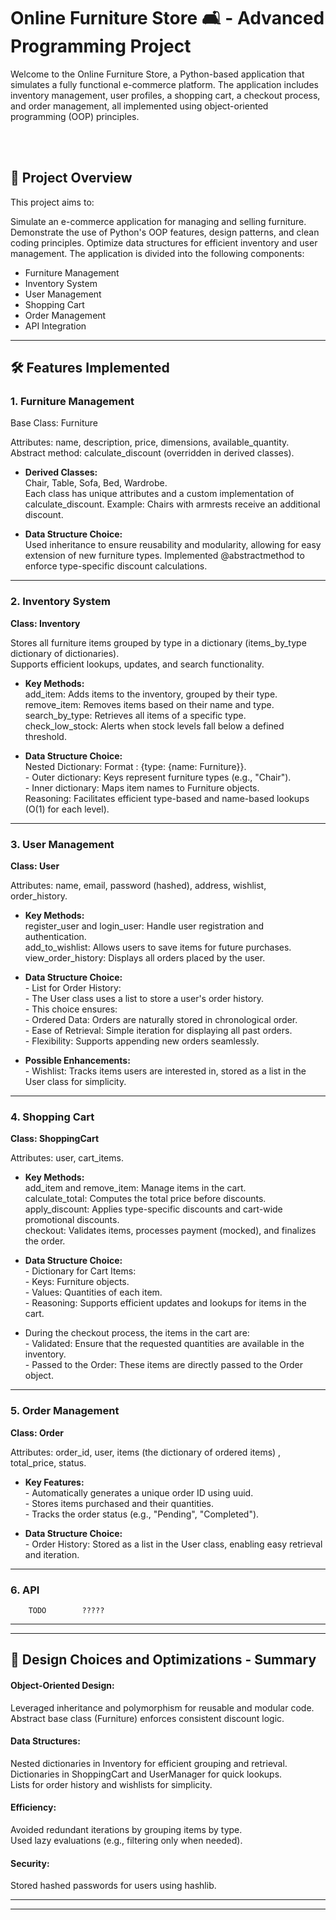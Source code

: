 # Online Furniture Store 🛋️ - Advanced Programming Project


Welcome to the Online Furniture Store, a Python-based application that simulates a fully functional e-commerce platform. The application includes inventory management, user profiles, a shopping cart, a checkout process, and order management, all implemented using object-oriented programming (OOP) principles.

<br> <br>

## 📜 Project Overview <br>
This project aims to:

Simulate an e-commerce application for managing and selling furniture.
Demonstrate the use of Python's OOP features, design patterns, and clean coding principles.
Optimize data structures for efficient inventory and user management.
The application is divided into the following components:
<br>
- Furniture Management <br>
- Inventory System <br>
- User Management <br>
- Shopping Cart <br>
- Order Management<br>
- API Integration <br>


------------------




## 🛠️ Features Implemented

### 1. Furniture Management
Base Class: Furniture

Attributes: name, description, price, dimensions, available_quantity.
Abstract method: calculate_discount (overridden in derived classes).<br>

- **Derived Classes:** <br>
        Chair, Table, Sofa, Bed, Wardrobe. <br>
        Each class has unique attributes and a custom implementation of calculate_discount.
        Example: Chairs with armrests receive an additional discount.<br>

- **Data Structure Choice:** <br>
        Used inheritance to ensure reusability and modularity, allowing for easy extension of new furniture types.
        Implemented @abstractmethod to enforce type-specific discount calculations.

---------

### 2. Inventory System

**Class: Inventory**

Stores all furniture items grouped by type in a dictionary (items_by_type dictionary of dictionaries). <br>
Supports efficient lookups, updates, and search functionality. <br>

- **Key Methods:** <br>
        add_item: Adds items to the inventory, grouped by their type.<br>
        remove_item: Removes items based on their name and type.<br>
        search_by_type: Retrieves all items of a specific type.<br>
        check_low_stock: Alerts when stock levels fall below a defined threshold.<br>

- **Data Structure Choice:** <br>
        Nested Dictionary:  Format : {type: {name: Furniture}}. <br>
                - Outer dictionary: Keys represent furniture types (e.g., "Chair"). <br>
                - Inner dictionary: Maps item names to Furniture objects.<br>
        Reasoning: Facilitates efficient type-based and name-based lookups (O(1) for each level).<br>

----------


### 3. User Management

**Class: User** <br>

Attributes: name, email, password (hashed), address, wishlist, order_history. <br>

- **Key Methods:**<br>
        register_user and login_user: Handle user registration and authentication.<br>
        add_to_wishlist: Allows users to save items for future purchases.<br>
        view_order_history: Displays all orders placed by the user.<br>

- **Data Structure Choice:** <br>
        - List for Order History:<br>
                - The User class uses a list to store a user's order history. <br>
                - This choice ensures: <br>
                        - Ordered Data: Orders are naturally stored in chronological order.<br>
                        - Ease of Retrieval: Simple iteration for displaying all past orders.<br>
                        - Flexibility: Supports appending new orders seamlessly.<br>


- **Possible Enhancements:**<br>
        - Wishlist: Tracks items users are interested in, stored as a list in the User class for simplicity.<br>

--------

### 4. Shopping Cart

**Class: ShoppingCart**

Attributes: user, cart_items.

- **Key Methods:**<br>
        add_item and remove_item: Manage items in the cart. <br>
        calculate_total: Computes the total price before discounts.<br>
        apply_discount: Applies type-specific discounts and cart-wide promotional discounts.<br>
        checkout: Validates items, processes payment (mocked), and finalizes the order.<br>
  
- **Data Structure Choice:** <br>
        - Dictionary for Cart Items:<br>
                - Keys: Furniture objects.<br>
                - Values: Quantities of each item.<br>
        - Reasoning: Supports efficient updates and lookups for items in the cart.<br>

- During the checkout process, the items in the cart are: <br>
        - Validated: Ensure that the requested quantities are available in the inventory. <br>
        - Passed to the Order: These items are directly passed to the Order object.<br>



-----------


### 5. Order Management

**Class: Order**

Attributes: order_id, user, items (the dictionary of ordered items) , total_price, status.


- **Key Features:** <br>
        - Automatically generates a unique order ID using uuid.<br>
        - Stores items purchased and their quantities.<br>
        - Tracks the order status (e.g., "Pending", "Completed").<br>

        
- **Data Structure Choice:**<br>
        - Order History: Stored as a list in the User class, enabling easy retrieval and iteration.<br>



-------

### 6. API 

        TODO        ????? 

----------
----------



## 🧠 Design Choices and Optimizations - Summary 

#### Object-Oriented Design:

Leveraged inheritance and polymorphism for reusable and modular code.<br>
Abstract base class (Furniture) enforces consistent discount logic.<br>



#### Data Structures:<br>

Nested dictionaries in Inventory for efficient grouping and retrieval.<br>
Dictionaries in ShoppingCart and UserManager for quick lookups.<br>
Lists for order history and wishlists for simplicity.<br>


#### Efficiency: <br>

Avoided redundant iterations by grouping items by type.<br>
Used lazy evaluations (e.g., filtering only when needed).<br>


#### Security:

Stored hashed passwords for users using hashlib.<br>




------------
------------









